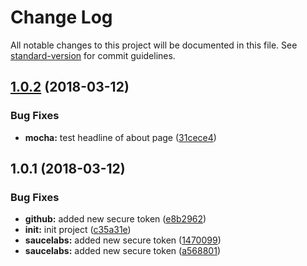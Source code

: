# Change Log

All notable changes to this project will be documented in this file. See [standard-version](https://github.com/conventional-changelog/standard-version) for commit guidelines.

<a name="1.0.2"></a>
## [1.0.2](https://github.com/StephanGerbeth/vue-boilerplate/compare/v1.0.1...v1.0.2) (2018-03-12)


### Bug Fixes

* **mocha:** test headline of about page ([31cece4](https://github.com/StephanGerbeth/vue-boilerplate/commit/31cece4))



<a name="1.0.1"></a>
## 1.0.1 (2018-03-12)


### Bug Fixes

* **github:** added new secure token ([e8b2962](https://github.com/StephanGerbeth/vue-boilerplate/commit/e8b2962))
* **init:** init project ([c35a31e](https://github.com/StephanGerbeth/vue-boilerplate/commit/c35a31e))
* **saucelabs:** added new secure token ([1470099](https://github.com/StephanGerbeth/vue-boilerplate/commit/1470099))
* **saucelabs:** added new secure token ([a568801](https://github.com/StephanGerbeth/vue-boilerplate/commit/a568801))

